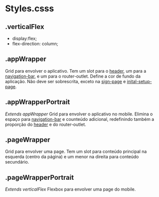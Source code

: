 # Styles.csss

## .verticalFlex
- display:flex;
- flex-direction: column;

## .appWrapper
Grid para envolver o aplicativo. Tem um slot para o [header](app/components/structure/Header.md), um para a [navigation-bar](/src/app/components/structure/NavigationBar.md), e um para o router-outlet. Define a cor de fundo da aplicação. Não deve ser sobrescrita, exceto na [sign-page](/src/app/components/pages/SignPage.md) e [inital-setup-page](/src/app/components/pages/InitialSetupPage.md).

## .appWrapperPortrait
*Extends appWrapper*
Grid para envolver o aplicativo no mobile. Elimina o espaço para [navigation-bar](/src/app/components/structure/NavigationBar.md) e counteúdo adicional, redefinindo também a proporção do [header](/src/app/components/structure/Header.md) e do router-outlet.

## .pageWrapper
Grid para envolver uma page. Tem um slot para conteúdo principal na esquerda (centro da página) e um menor na direita para conteúdo secundário. 

## .pageWrapperPortrait
*Extends verticalFlex*
Flexbox para envolver uma page do mobile. 
